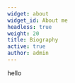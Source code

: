 ```yaml
---
widget: about
widget_id: About me
headless: true
weight: 20
title: Biography
active: true
author: admin
---
```

hello